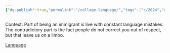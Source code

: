 ```yaml
---
{"dg-publish":true,"permalink":"/collage-language/","tags":["c/2024","c/series","c/series-immigration-decade","c/man","c/hand","c/faceless","c/abstract","c/yellow","c/red","c/X","c/hood"],"created":"2024-03-06T19:55:51.485-05:00","updated":"2024-03-06T20:03:21.449-05:00"}
---
```



Context: Part of being an immigrant is live with constant language mistakes. The contradictory part is the fact people do not correct you out of respect, but that leave us on a limbo.

[Language](https://www.instagram.com/p/C2_KxtCRS_a/)
